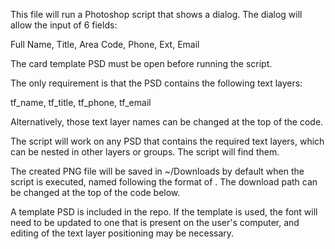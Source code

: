 This file will run a Photoshop script that shows a dialog. The dialog will allow the input of 6 fields:

Full Name, 
Title, 
Area Code, 
Phone, 
Ext, 
Email

The card template PSD must be open before running the script.

The only requirement is that the PSD contains the following text layers:

tf_name, 
tf_title, 
tf_phone, 
tf_email

Alternatively, those text layer names can be changed at the top of the code.

The script will work on any PSD that contains the required text layers, which can be 
nested in other layers or groups. The script will find them.

The created PNG file will be saved in ~/Downloads by default when the script is executed,
named following the format of <firstname-lastname-cardpng>. The download path can be changed
at the top of the code below.

A template PSD is included in the repo. If the template is used, the font will need to be
updated to one that is present on the user's computer, and editing of the text layer positioning
may be necessary.
